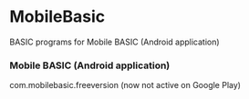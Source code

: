 # MobileBasic
BASIC programs for Mobile BASIC (Android application)

### Mobile BASIC (Android application)
com.mobilebasic.freeversion (now not active on Google Play)
